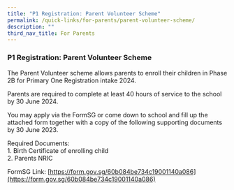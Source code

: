 ```yaml
---
title: "P1 Registration: Parent Volunteer Scheme"
permalink: /quick-links/for-parents/parent-volunteer-scheme/
description: ""
third_nav_title: For Parents
---
```

### **P1 Registration: Parent Volunteer Scheme**
The Parent Volunteer scheme allows parents to enroll their children in Phase 2B for Primary One Registration intake 2024.

Parents are required to complete at least 40 hours of service to the school by 30 June 2024. 

You may apply via the FormSG or come down to school and fill up the attached form together with a copy of the following supporting documents by 30 June 2023. 

Required Documents:<br>
1\. Birth Certificate of enrolling child<br>
2\. Parents NRIC

FormSG Link:&nbsp;[https://form.gov.sg/60b084be734c19001140a086](https://form.gov.sg/60b084be734c19001140a086)